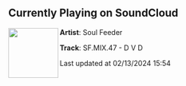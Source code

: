 ## Currently Playing on SoundCloud

[<img align="left" width="100" src="https://i1.sndcdn.com/artworks-OzbtXrobtaMSKDgY-gbtDbA-t500x500.jpg">](https://soundcloud.com/soul_feeder/sfmix47-d-v-d)

**Artist**: Soul Feeder 

**Track**: SF.MIX.47 - D V D

Last updated at 02/13/2024 15:54
